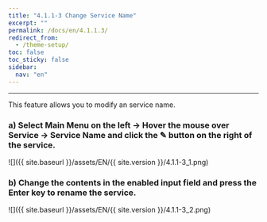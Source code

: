 ```yaml
---
title: "4.1.1-3 Change Service Name"
excerpt: ""
permalink: /docs/en/4.1.1.3/
redirect_from:
  - /theme-setup/
toc: false
toc_sticky: false
sidebar:
  nav: "en"
---
```



---

This feature allows you to modify an service name.

### a\) Select Main Menu on the left → Hover the mouse over Service → Service Name and click the ✎ button on the right of the service.
![]({{ site.baseurl }}/assets/EN/{{ site.version }}/4.1.1-3_1.png)

### b\) Change the contents in the enabled input field and press the Enter key to rename the service.
![]({{ site.baseurl }}/assets/EN/{{ site.version }}/4.1.1-3_2.png)

